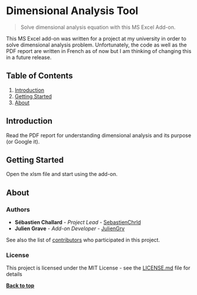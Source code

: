 # Dimensional Analysis Tool

> Solve dimensional analysis equation with this MS Excel Add-on.

This MS Excel add-on was written for a project at my university in order to solve dimensional analysis problem. Unfortunately, the code as well as the PDF report are written in French as of now but I am thinking of changing this in a future release.

## Table of Contents

1. [Introduction](#introduction)
2. [Getting Started](#getting-started)
3. [About](#about)

## Introduction

Read the PDF report for understanding dimensional analysis and its purpose (or Google it).

## Getting Started

Open the xlsm file and start using the add-on.

## About

### Authors

- **Sébastien Challard** - _Project Lead_ - [SebastienChrld](https://github.com/SebastienChrld)
- **Julien Grave** - _Add-on Developer_ - [JulienGrv](https://github.com/JulienGrv)

See also the list of [contributors](https://github.com/JulienGrv/RAD-TITS-UTT/contributors) who participated in this project.

### License

This project is licensed under the MIT License - see the [LICENSE.md](LICENSE.md) file for details

**[Back to top](#table-of-contents)**

